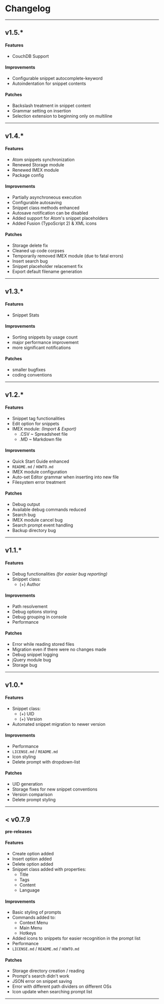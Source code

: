 # Changelog

-----------

## v1.5.*

#### Features
- CouchDB Support

#### Improvements
- Configurable snippet autocomplete-keyword
- Autoindentation for snippet contents

#### Patches
- Backslash treatment in snippet content
- Grammar setting on insertion
- Selection extension to beginning only on multiline

---

## v1.4.*

#### Features
- Atom snippets synchronization
- Renewed Storage module
- Renewed IMEX module
- Package config

#### Improvements
- Partially asynchroneous execution
- Configurable autosaving
- Snippet class methods enhanced
- Autosave notification can be disabled
- Added support for Atom's snippet placeholders
- Added Fusion (TypoScript 2) & XML icons

#### Patches
- Storage delete fix
- Cleaned up code corpses
- Temporarily removed IMEX module (due to fatal errors)
- Insert search bug
- Snippet placeholder relacement fix
- Export default filename generation

---

## v1.3.*

#### Features
- Snippet Stats

#### Improvements
- Sorting snippets by usage count
- major performance improvement
- more significant notifications

#### Patches
- smaller bugfixes
- coding conventions


---

## v1.2.*

#### Features
- Snippet tag functionalities
- Edit option for snippets
- IMEX module: *(Import & Export)*
  - .CSV ~ Spreadsheet file
  - .MD ~ Markdown file

#### Improvements
- Quick Start Guide enhanced
- `README.md` / `HOWTO.md`
- IMEX module configuration
- Auto-set Editor grammar when inserting into new file
- Filesystem error treatment

#### Patches
- Debug output
- Available debug commands reduced
- Search bug
- IMEX module cancel bug
- Search prompt event handling
- Backup directory bug


---

## v1.1.*

#### Features
- Debug functionalities *(for easier bug reporting)*
- Snippet class:
  - (+) Author

#### Improvements
- Path resolvement
- Debug options storing
- Debug grouping in console
- Performance

#### Patches
- Error while reading stored files
- Migration even if there were no changes made
- Debug snippet logging
- jQuery module bug
- Storage bug


---

## v1.0.*

#### Features
- Snippet class:
  - (+) UID
  - (+) Version
- Automated snippet migration to newer version

#### Improvements
- Performance
- `LICENSE.md` / `README.md`
- Icon styling
- Delete prompt with dropdown-list

#### Patches
- UID generation
- Storage fixes for new snippet conventions
- Version comparison
- Delete prompt styling

---

## < v0.7.9
**pre-releases**

#### Features
- Create option added
- Insert option added
- Delete option added
- Snippet class added with properties:
  - Title
  - Tags
  - Content
  - Language

#### Improvements
- Basic styling of prompts
- Commands added to:
  - Context Menu
  - Main Menu
  - Hotkeys
- Added icons to snippets for easier recognition in the prompt list
- Performance
- `LICENSE.md` / `README.md` / `HOWTO.md`

#### Patches
- Storage directory creation / reading
- Prompt's search didn't work
- JSON error on snippet saving
- Error with different path dividers on different OSs
- Icon update when searching prompt list

---
